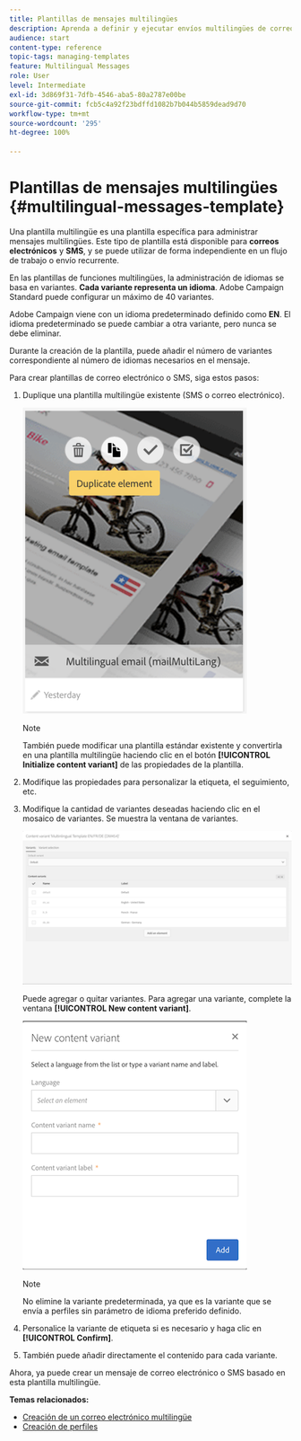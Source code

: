 ```yaml
---
title: Plantillas de mensajes multilingües
description: Aprenda a definir y ejecutar envíos multilingües de correos electrónicos/SMS a través de un solo envío basado en el idioma preferido de los clientes segmentados automáticamente. Informe del rendimiento de cada envío en función del idioma y los niveles individuales.
audience: start
content-type: reference
topic-tags: managing-templates
feature: Multilingual Messages
role: User
level: Intermediate
exl-id: 3d869f31-7dfb-4546-aba5-80a2787e00be
source-git-commit: fcb5c4a92f23bdffd1082b7b044b5859dead9d70
workflow-type: tm+mt
source-wordcount: '295'
ht-degree: 100%

---
```


# Plantillas de mensajes multilingües {#multilingual-messages-template}

Una plantilla multilingüe es una plantilla específica para administrar mensajes multilingües. Este tipo de plantilla está disponible para **correos electrónicos** y **SMS**, y se puede utilizar de forma independiente en un flujo de trabajo o envío recurrente.

En las plantillas de funciones multilingües, la administración de idiomas se basa en variantes. **Cada variante representa un idioma**. Adobe Campaign Standard puede configurar un máximo de 40 variantes.

Adobe Campaign viene con un idioma predeterminado definido como **EN**. El idioma predeterminado se puede cambiar a otra variante, pero nunca se debe eliminar.

Durante la creación de la plantilla, puede añadir el número de variantes correspondiente al número de idiomas necesarios en el mensaje.

Para crear plantillas de correo electrónico o SMS, siga estos pasos:

1. Duplique una plantilla multilingüe existente (SMS o correo electrónico).

   ![](assets/multi_template_duplicate.png)

   >[!NOTE]
   >
   >También puede modificar una plantilla estándar existente y convertirla en una plantilla multilingüe haciendo clic en el botón **[!UICONTROL Initialize content variant]** de las propiedades de la plantilla.

1. Modifique las propiedades para personalizar la etiqueta, el seguimiento, etc.

1. Modifique la cantidad de variantes deseadas haciendo clic en el mosaico de variantes. Se muestra la ventana de variantes. 

   ![](assets/multi_template_variants.png)

   Puede agregar o quitar variantes. Para agregar una variante, complete la ventana **[!UICONTROL New content variant]**.

   ![](assets/multi_template_newvariant.png)

   >[!NOTE]
   >
   >No elimine la variante predeterminada, ya que es la variante que se envía a perfiles sin parámetro de idioma preferido definido.

1. Personalice la variante de etiqueta si es necesario y haga clic en **[!UICONTROL Confirm]**.

1. También puede añadir directamente el contenido para cada variante.

Ahora, ya puede crear un mensaje de correo electrónico o SMS basado en esta plantilla multilingüe.

**Temas relacionados:**

* [Creación de un correo electrónico multilingüe](../../channels/using/creating-a-multilingual-email.md)
* [Creación de perfiles](../../audiences/using/creating-profiles.md)
